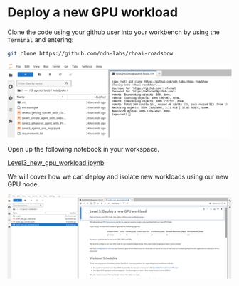 # Deploy a new GPU workload

Clone the code using your github user into your workbench by using the `Terminal` and entering:

```bash
git clone https://github.com/odh-labs/rhoai-roadshow
```

![images/clone-code.png](images/clone-code.png)

Open up the following notebook in your workspace.

<a href="https://github.com/odh-labs/rhoai-roadshow/blob/main/site/docs/6-gpuaas/notebooks/Level3_new_gpu_workload.ipynb" target="_blank">Level3_new_gpu_workload.ipynb</a>

We will cover how we can deploy and isolate new workloads using our new GPU node.

![images/level3-new-gpu-workload.png](images/level3-new-gpu-workload.png)
